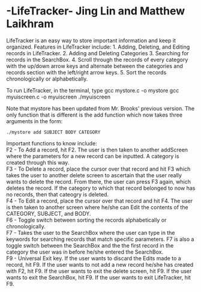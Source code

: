 -LifeTracker-
Jing Lin and Matthew Laikhram
==============================

LifeTracker is an easy way to store important information and keep it organized. Features in LifeTracker include: 
    1. Adding, Deleting, and Editing records in LifeTracker.
    2. Adding and Deleting Categories
    3. Searching for records in the SearchBox. 
    4. Scroll through the records of every category with the up/down arrow keys and alternate between the categories and 
    records section with the left/right arrow keys.
    5. Sort the records chronologically or alphabetically.

To run LifeTracker, in the terminal, type
    gcc mystore.c -o mystore
    gcc myuiscreen.c -o myuiscreen
    ./myuiscreen

Note that mystore has been updated from Mr. Brooks' previous version. The only function that 
is different is the add function which now takes three arguments in the form: 

    ./mystore add SUBJECT BODY CATEGORY

Important functions to know include: <br>
    F2 - To Add a record, hit F2. The user is then taken to another addScreen where the parameters for a new record can be inputted.
    A category is created through this way. <br>
    F3 - To Delete a record, place the cursor over that record and hit F3 which takes the user to another delete screen
    to ascertain that the user really wants to delete the record. From there, the user can press F3 again, which deletes the record.
    If the category to which that record belonged to now has no records, then that cateogry is deleted. <br>
    F4 - To Edit a record, place the cursor over that record and hit F4. The user is then taken to another screen where he/she can Edit
    the contents of the CATEGORY, SUBJECT, and BODY. <br>
    F6 - Toggle switch between sorting the records alphabetically or chronologically. <br>
    F7 - Takes the user to the SearchBox where the user can type in the keywords for searching records that match specific parameters. F7 is also a toggle switch between the SearchBox and the the first record in the category the user was in before he/she entered the SearchBox. <br>
    F9 - Universal Exit key. If the user wants to discard the Edits made to a record, hit F9. If the user wants to not add a new record he/she has created with F2, hit F9. If the user wants to exit the delete screen, hit F9. If the user wants to exit the SearchBox, hit F9. If the user wants to exit LifeTracker, hit F9. <br>